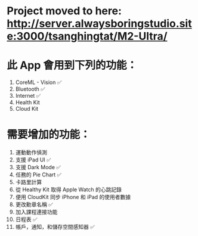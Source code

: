 # Project moved to here: http://server.alwaysboringstudio.site:3000/tsanghingtat/M2-Ultra/

# 此 App 會用到下列的功能：
1. CoreML - Vision ✅
2. Bluetooth ✅
3. Internet ✅
4. Health Kit
5. Cloud Kit

# 需要增加的功能：
1. 運動動作偵測
2. 支援 iPad UI ✅
3. 支援 Dark Mode ✅
4. 任務的 Pie Chart ✅
5. 卡路里計算
6. 從 Healthy Kit 取得 Apple Watch 的心跳記錄
7. 便用 CloudKit 同步 iPhone 和 iPad 的使用者數據
8. 更改勳章名稱 ✅
9. 加入課程連接功能
10. 日程表 ✅
11. 帳戶，通知，和儲存空間感知器 ✅
